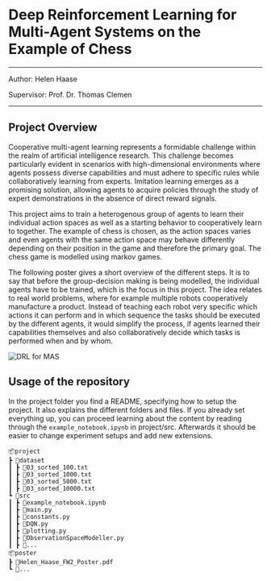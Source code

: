 # Deep Reinforcement Learning for Multi-Agent Systems on the Example of Chess 
---
Author: Helen Haase

Supervisor: Prof. Dr. Thomas Clemen

---
## Project Overview 
Cooperative multi-agent learning represents a formidable challenge within the realm of artificial intelligence research. This challenge becomes particularly evident in scenarios with high-dimensional environments where agents possess diverse capabilities and must adhere to specific rules while collaboratively learning from experts. Imitation learning emerges as a promising solution, allowing agents to acquire policies through the study of expert demonstrations in the absence of direct reward signals. 

This project aims to train a heterogenous group of agents to learn their individual action spaces as well as a starting behavior to cooperatively learn to together. The example of chess is chosen, as the action spaces varies and even agents with the same action space may behave differently depending on their position in the game and therefore the primary goal. The chess game is modelled using markov games. 

The following poster gives a short overview of the different steps. It is to say that before the group-decision making is being modelled, the individual agents have to be trained, which is the focus in this project. The idea relates to real world problems, where for example multiple robots cooperatively manufacture a product. Instead of teaching each robot very specific which actions it can perform and in which sequence the tasks should be executed by the different agents, it would simplify the process, if agents learned their capabilities themselves and also collaboratively decide which tasks is performed when and by whom. 

![DRL for MAS](readme_figs/Helen_Haase_FW2_Poster.png)

## Usage of the repository
In the project folder you find a README, specifying how to setup the project. It also explains the different folders and files. If you already set everything up, 
you can proceed learning about the content by reading through the  `example_notebook.ipynb`  in project/src. Afterwards it should be easier to change experiment setups and add new extensions.

    
    📦project
    ┣ 📂dataset
    ┃ ┣ 📜03_sorted_100.txt
    ┃ ┣ 📜03_sorted_1000.txt
    ┃ ┣ 📜03_sorted_5000.txt
    ┃ ┣ 📜03_sorted_10000.txt
    ┗ 📂src
    ┃ ┣ 📜example_notebook.ipynb
    ┃ ┣ 📜main.py
    ┃ ┣ 📜constants.py
    ┃ ┣ 📜DQN.py
    ┃ ┣ 📜plotting.py
    ┃ ┣ 📜ObservationSpaceModeller.py
    ┃ ┣ 📜... 
    📦poster
    ┣ 📜Helen_Haase_FW2_Poster.pdf
    ┗ 📜...
  
